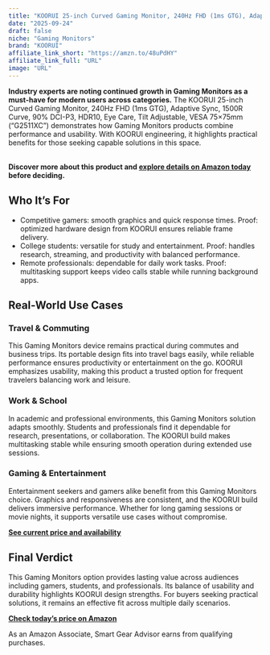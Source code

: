 ```yaml
---
title: "KOORUI 25-inch Curved Gaming Monitor, 240Hz FHD (1ms GTG), Adaptive Sync, 1500R Curve, 90% DCI-P3, HDR10, Eye Care, Tilt Adjustable, VESA 75×75mm (“G2511XC”)"
date: "2025-09-24"
draft: false
niche: "Gaming Monitors"
brand: "KOORUI"
affiliate_link_short: "https://amzn.to/48uPdHY"
affiliate_link_full: "URL"
image: "URL"
---
```


<p><strong>Industry experts are noting continued growth in Gaming Monitors as a must-have for modern users across categories.</strong> The KOORUI 25-inch Curved Gaming Monitor, 240Hz FHD (1ms GTG), Adaptive Sync, 1500R Curve, 90% DCI-P3, HDR10, Eye Care, Tilt Adjustable, VESA 75×75mm (“G2511XC”) demonstrates how Gaming Monitors products combine performance and usability. With KOORUI engineering, it highlights practical benefits for those seeking capable solutions in this space.</p>
<br>
<strong>Discover more about this product and <a href="https://amzn.to/48uPdHY" rel="nofollow sponsored">explore details on Amazon today</a> before deciding.</strong>
<br>

<h2>Who It’s For</h2>
<ul>
  <li>Competitive gamers: smooth graphics and quick response times. Proof: optimized hardware design from KOORUI ensures reliable frame delivery.</li>
  <li>College students: versatile for study and entertainment. Proof: handles research, streaming, and productivity with balanced performance.</li>
  <li>Remote professionals: dependable for daily work tasks. Proof: multitasking support keeps video calls stable while running background apps.</li>
</ul>

<h2>Real-World Use Cases</h2>

<h3>Travel & Commuting</h3>
<p>This Gaming Monitors device remains practical during commutes and business trips. Its portable design fits into travel bags easily, while reliable performance ensures productivity or entertainment on the go. KOORUI emphasizes usability, making this product a trusted option for frequent travelers balancing work and leisure.</p>

<h3>Work & School</h3>
<p>In academic and professional environments, this Gaming Monitors solution adapts smoothly. Students and professionals find it dependable for research, presentations, or collaboration. The KOORUI build makes multitasking stable while ensuring smooth operation during extended use sessions.</p>

<h3>Gaming & Entertainment</h3>
<p>Entertainment seekers and gamers alike benefit from this Gaming Monitors choice. Graphics and responsiveness are consistent, and the KOORUI build delivers immersive performance. Whether for long gaming sessions or movie nights, it supports versatile use cases without compromise.</p>

<p><strong><a href="https://amzn.to/48uPdHY" rel="nofollow sponsored">See current price and availability</a></strong></p>

<h2>Final Verdict</h2>
<p>This Gaming Monitors option provides lasting value across audiences including gamers, students, and professionals. Its balance of usability and durability highlights KOORUI design strengths. For buyers seeking practical solutions, it remains an effective fit across multiple daily scenarios.</p>

<p><strong><a href="https://amzn.to/48uPdHY" rel="nofollow sponsored">Check today’s price on Amazon</a></strong></p>

<p>As an Amazon Associate, Smart Gear Advisor earns from qualifying purchases.</p>
